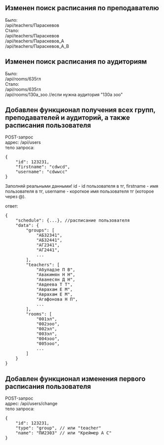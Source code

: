 <h2>Изменен поиск расписания по преподавателю</h2>
Было:<br>
/api/teachers/Параскевов<br>
Стало:<br>
/api/teachers/Параскевов<br>
/api/teachers/Параскевов_А<br>
/api/teachers/Параскевов_А_В<br>

<h2>Изменен поиск расписания по аудиториям</h2>
Было:<br>
/api/rooms/635гл<br>
Стало:<br>
/api/rooms/635гл<br>
/api/rooms/130а_зоо //если нужна аудитория "130а зоо"<br>

<h2>Добавлен функционал получения всех групп, преподавателей и аудиторий, а также расписания пользователя</h2>
POST-запрос<br>
адрес: /api/users<br>
тело запроса:<br>
<pre>
{
    "id": 123231,
    "firstname": "cdwcd",
    "username": "cdwwcc"
}
</pre>
Заполняй реальными данными! id - id пользователя в тг, firstname - имя пользователя в тг, username - короткое имя пользователя тг (которое через @).

ответ:
<pre>
{
    "schedule": {...}, //расписание пользователя
    "data": {
        "groups": [
            "АБЗ2341",
            "АБЗ2441",
            "АГ2341",
            "АГ2441",
            ...
        ],
        "teachers": [
            "Абуладзе П В",
            "Авакимян Н Н",
            "Аванесян Д Н",
            "Авдеева Т Т",
            "Аврахам Е М",
            "Аврахам Е М",
            "Агафонова Н П",
            ...
        ],
        "rooms": [
            "001эл",
            "002зоо",
            "002эл",
            "003эл",
            "004зоо",
            "005зоо",
            ...
        ]
    }
}
</pre>

<h2>Добавлен функционал изменения первого расписания пользователя</h2>
POST-запрос<br>
адрес: /api/users/change<br>
тело запроса:<br>
<pre>
{
    "id": 123231,
    "type": "group", // или "teacher"
    "name": "ПИ2303" // или "Креймер А С"
}
